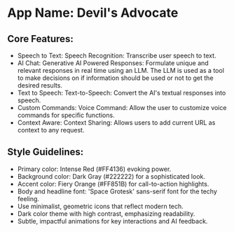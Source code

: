# **App Name**: Devil's Advocate

## Core Features:

- Speech to Text: Speech Recognition: Transcribe user speech to text.
- AI Chat: Generative AI Powered Responses: Formulate unique and relevant responses in real time using an LLM. The LLM is used as a tool to make decisions on if information should be used or not to get the desired results.
- Text to Speech: Text-to-Speech: Convert the AI's textual responses into speech.
- Custom Commands: Voice Command: Allow the user to customize voice commands for specific functions.
- Context Aware: Context Sharing: Allows users to add current URL as context to any request.

## Style Guidelines:

- Primary color: Intense Red (#FF4136) evoking power.
- Background color: Dark Gray (#222222) for a sophisticated look.
- Accent color: Fiery Orange (#FF851B) for call-to-action highlights.
- Body and headline font: 'Space Grotesk' sans-serif font for the techy feeling.
- Use minimalist, geometric icons that reflect modern tech.
- Dark color theme with high contrast, emphasizing readability.
- Subtle, impactful animations for key interactions and AI feedback.